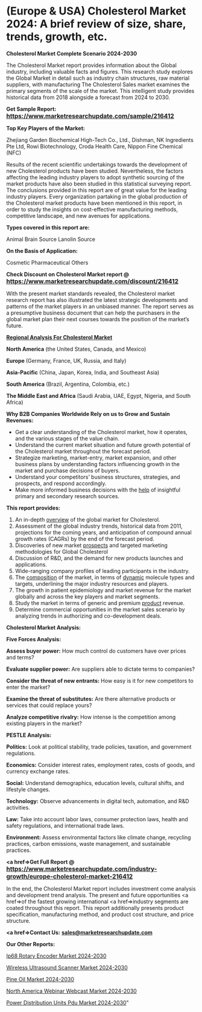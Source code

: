 # (Europe & USA) Cholesterol Market 2024: A brief review of size, share, trends, growth, etc.

<strong>Cholesterol Market Complete Scenario 2024-2030</strong>

The Cholesterol Market report provides information about the Global industry, including valuable facts and figures. This research study explores the Global Market in detail such as industry chain structures, raw material suppliers, with manufacturing The Cholesterol Sales market examines the primary segments of the scale of the market. This intelligent study provides historical data from 2018 alongside a forecast from 2024 to 2030.

<strong>Get Sample Report: <a href=https://www.marketresearchupdate.com/sample/216412><font size=3 color=#0000ff>https://www.marketresearchupdate.com/sample/216412</font></a></strong>

<strong>Top Key Players of the Market:</strong>

Zhejiang Garden Biochemical High-Tech Co., Ltd., Dishman, NK Ingredients Pte Ltd, Rowi Biotechnology, Croda Health Care, Nippon Fine Chemical (NFC)

Results of the recent scientific undertakings towards the development of new Cholesterol products have been studied. Nevertheless, the factors affecting the leading industry players to adopt synthetic sourcing of the market products have also been studied in this statistical surveying report. The conclusions provided in this report are of great value for the leading industry players. Every organization partaking in the global production of the Cholesterol market products have been mentioned in this report, in order to study the insights on cost-effective manufacturing methods, competitive landscape, and new avenues for applications.

<strong>Types covered in this report are: </strong>

Animal Brain Source
Lanolin Source

<strong>On the Basis of Application:</strong>

Cosmetic
Pharmaceutical
Others

<strong>Check Discount on Cholesterol Market report @ <a href=https://www.marketresearchupdate.com/discount/216412><font size=3 color=#0000ff>https://www.marketresearchupdate.com/discount/216412</font></a></strong>

With the present market standards revealed, the Cholesterol market research report has also illustrated the latest strategic developments and patterns of the market players in an unbiased manner. The report serves as a presumptive business document that can help the purchasers in the global market plan their next courses towards the position of the market’s future.

<strong><u><b>Regional Analysis For Cholesterol Market</b></u></strong>

<strong><b>North America</b></strong> (the United States, Canada, and Mexico)

<strong><b>Europe </b></strong>(Germany, France, UK, Russia, and Italy)

<strong><b>Asia-Pacific</b></strong> (China, Japan, Korea, India, and Southeast Asia)

<strong><b>South America</b></strong> (Brazil, Argentina, Colombia, etc.)

<strong><b>The Middle East and Africa</b></strong> (Saudi Arabia, UAE, Egypt, Nigeria, and South Africa)

<strong>Why B2B Companies Worldwide Rely on us to Grow and Sustain Revenues:</strong>
<ul>
  <li>Get a clear understanding of the Cholesterol market, how it operates, and the various stages of the value chain.</li>
  <li>Understand the current market situation and future growth potential of the Cholesterol market throughout the forecast period.</li>
  <li>Strategize marketing, market-entry, market expansion, and other business plans by understanding factors influencing growth in the market and purchase decisions of buyers.</li>
  <li>Understand your competitors’ business structures, strategies, and prospects, and respond accordingly.</li>
  <li>Make more informed business decisions with the <a href=ASDF991299>help</a> of insightful primary and secondary research sources.</li>
</ul>
<strong>This report provides:</strong>
<ol>
  <li>An in-depth <a href=>overview</a> of the global market for Cholesterol.</li>
  <li>Assessment of the global industry trends, historical data from 2011, projections for the coming years, and anticipation of compound annual growth rates (CAGRs) by the end of the forecast period.</li>
  <li>Discoveries of new market <a href=>prospects</a> and targeted marketing methodologies for Global Cholesterol</li>
  <li>Discussion of R&amp;D, and the demand for new products launches and applications.</li>
  <li>Wide-ranging company profiles of leading participants in the industry.</li>
  <li>The <a href=ASDF881288>composition</a> of the market, in terms of <a href=>dynamic</a> molecule types and targets, underlining the major industry resources and players.</li>
  <li>The growth in patient epidemiology and market revenue for the market globally and across the key players and market segments.</li>
  <li>Study the market in terms of generic and premium <a href=>product</a> revenue.</li>
  <li>Determine commercial opportunities in the market sales scenario by analyzing trends in authorizing and co-development deals.</li>
</ol>

<strong>Cholesterol Market Analysis:</strong>

<strong>Five Forces Analysis:</strong>

<strong>Assess buyer power:</strong> How much control do customers have over prices and terms?

<strong>Evaluate supplier power:</strong> Are suppliers able to dictate terms to companies?

<strong>Consider the threat of new entrants:</strong> How easy is it for new competitors to enter the market?

<strong>Examine the threat of substitutes:</strong> Are there alternative products or services that could replace yours?

<strong>Analyze competitive rivalry:</strong> How intense is the competition among existing players in the market?

<strong>PESTLE Analysis:</strong>

<strong>Politics:</strong> Look at political stability, trade policies, taxation, and government regulations.

<strong>Economics:</strong> Consider interest rates, employment rates, costs of goods, and currency exchange rates.

<strong>Social:</strong> Understand demographics, education levels, cultural shifts, and lifestyle changes.

<strong>Technology:</strong> Observe advancements in digital tech, automation, and R&D activities.

<strong>Law:</strong> Take into account labor laws, consumer protection laws, health and safety regulations, and international trade laws.

<strong>Environment:</strong> Assess environmental factors like climate change, recycling practices, carbon emissions, waste management, and sustainable practices.

<strong><a href=>Get Full Report</a> @ <a href=https://www.marketresearchupdate.com/industry-growth/europe-cholesterol-market-216412><font size=3 color=#0000ff>https://www.marketresearchupdate.com/industry-growth/europe-cholesterol-market-216412</font></a></strong>

In the end, the Cholesterol Market report includes investment come analysis and development trend analysis. The present and future opportunities <a href=>of</a> the fastest growing international <a href=>industry</a> segments are coated throughout this report. This report additionally presents product specification, manufacturing method, and product cost structure, and price structure.

<strong><a href=><strong>Contact Us:</strong></a></strong>
<strong>sales@marketresearchupdate.com</strong>

<strong>Our Other Reports:</strong>

<a href=https://www.linkedin.com/pulse/ip68-rotary-encoder-market-witness-huge-growth-2029-size>Ip68 Rotary Encoder Market 2024-2030</a>

<a href=https://www.linkedin.com/pulse/wireless-ultrasound-scanner-market-outlooks>Wireless Ultrasound Scanner Market 2024-2030</a>

<a href=https://www.linkedin.com/pulse/pine-oil-market-size-trends-consumption-future-prospects>Pine Oil Market 2024-2030</a>

<a href=https://www.linkedin.com/pulse/north-america-webinar-webcast-market-2023-2030-new-juomf/>North America Webinar Webcast Market 2024-2030</a>

<a href=https://medium.com/@jhonysss250/north-america-power-distribution-units-pdu-market-2023-challenges-business-overview-and-forecast-9259c4d69ac1> Power Distribution Units Pdu Market 2024-2030</a>"
